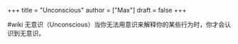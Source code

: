 +++
title = "Unconscious"
author = ["Max"]
draft = false
+++

\#wiki
无意识（Unconscious）当你无法用意识来解释你的某些行为时，你才会认识到无意识。
